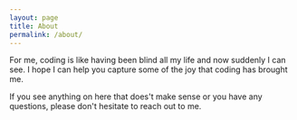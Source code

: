 ```yaml
---
layout: page
title: About
permalink: /about/
---
```


For me, coding is like having been blind all my life and now suddenly
I can see. I hope I can help you capture some of the joy that coding
has brought me.  

If you see anything on here that does't make sense or you have any 
questions,  please don't hesitate to reach out to me. 

